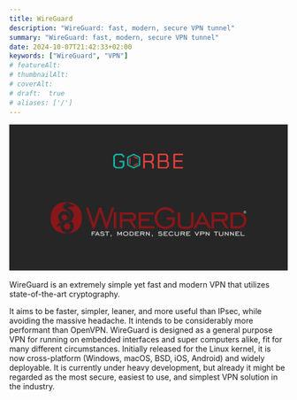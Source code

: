 ```yaml
---
title: WireGuard
description: "WireGuard: fast, modern, secure VPN tunnel"
summary: "WireGuard: fast, modern, secure VPN tunnel"
date: 2024-10-07T21:42:33+02:00
keywords: ["WireGuard", "VPN"]
# featureAlt:
# thumbnailAlt:
# coverAlt:
# draft:  true
# aliases: ['/']
---
```


![WireGuard Cover](cover.webp)

WireGuard is an extremely simple yet fast and modern VPN that utilizes state-of-the-art cryptography.

It aims to be faster, simpler, leaner, and more useful than IPsec, while avoiding the massive headache.
It intends to be considerably more performant than OpenVPN.
WireGuard is designed as a general purpose VPN for running on embedded interfaces and super computers alike, fit for many different circumstances.
Initially released for the Linux kernel, it is now cross-platform (Windows, macOS, BSD, iOS, Android) and widely deployable.
It is currently under heavy development, but already it might be regarded as the most secure, easiest to use, and simplest VPN solution in the industry.